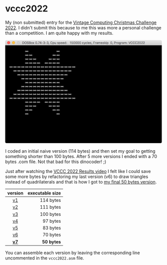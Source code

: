 # vccc2022

My (non submitted) entry for the [Vintage Computing Christmas Challenge 2022](https://logiker.com/Vintage-Computing-Christmas-Challenge-2022). I didn't submit this because to me this was more a personal challenge than a competition. I am quite happy with my results.

![screenshot](screenshot.png)

I coded an initial naive version (114 bytes) and then set my goal to getting something shorter than 100 bytes. After 5 more versions I ended with a 70 bytes .com file. Not that bad for this dinocoder! ;)

Just after watching the [VCCC 2022 Results video](https://www.youtube.com/watch?v=xVKEaRogw-s) I felt like I could save some more bytes by refactoring my last version (v6) to draw triangles instead of quadrilaterals and that is how I got to [my final 50 bytes version](v7.asm).

| version | executable size |
| :-: | --: |
| [v1](v1.asm) | 114 bytes |
| [v2](v2.asm) | 111 bytes |
| [v3](v3.asm) | 100 bytes |
| [v4](v4.asm) | 97 bytes |
| [v5](v5.asm) | 83 bytes |
| [v6](v6.asm) | 70 bytes |
| **[v7](v7.asm)** | **50 bytes** |

You can assemble each version by leaving the corresponding line uncommented in the `vccc2022.asm` file.